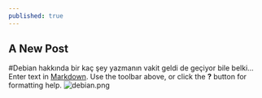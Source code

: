 ```yaml
---
published: true
---
```

## A New Post
#Debian hakkında bir kaç şey yazmanın vakit geldi de geçiyor bile belki...
Enter text in [Markdown](http://daringfireball.net/projects/markdown/). Use the toolbar above, or click the **?** button for formatting help.
![debian.png]({{site.baseurl}}/_posts/debian.png)

